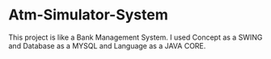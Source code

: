 # Atm-Simulator-System
This project is like a Bank Management System.
I used
Concept as a SWING and
Database as a MYSQL and
Language as a JAVA CORE.
